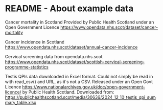# README - About example data 

Cancer mortality in Scotland 
Provided by Public Health Scotland under an Open Government Licence
https://www.opendata.nhs.scot/dataset/cancer-mortality

Cancer incidence in Scotland 
https://www.opendata.nhs.scot/dataset/annual-cancer-incidence 

Cervical screening data from opendata.nhs.scot 
https://www.opendata.nhs.scot/dataset/scottish-cervical-screening-programme-statistics 

Testis QPIs data downloaded in Excel format. Could not simply be 
read in with read_csv() and URL, as it's not a CSV.
Released under an Open Govt Licence 
https://www.nationalarchives.gov.uk/doc/open-government-licence/ 
by Public Health Scotland. 
Downloaded from: 
https://publichealthscotland.scot/media/30636/2024_12_10_testis_qpi_summary_table.xlsx 

